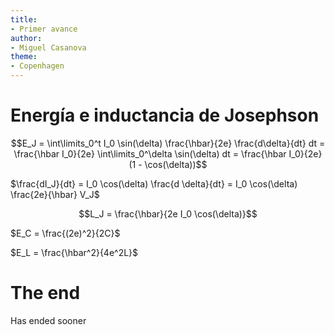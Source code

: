 ```yaml
---
title:
- Primer avance
author:
- Miguel Casanova
theme:
- Copenhagen
---
```


# Energía e inductancia de Josephson

$$E_J = \int\limits_0^t I_0 \sin(\delta) \frac{\hbar}{2e} \frac{d\delta}{dt} dt
 = \frac{\hbar I_0}{2e} \int\limits_0^\delta \sin(\delta) dt
 = \frac{\hbar I_0}{2e} (1 - \cos(\delta))$$

$\frac{dI_J}{dt} = I_0 \cos(\delta) \frac{d \delta}{dt} = I_0 \cos(\delta)
 \frac{2e}{\hbar} V_J$

$$L_J = \frac{\hbar}{2e I_0 \cos(\delta)}$$

$E_C = \frac{(2e)^2}{2C}$

$E_L = \frac{\hbar^2}{4e^2L}$

# The end

Has ended sooner
